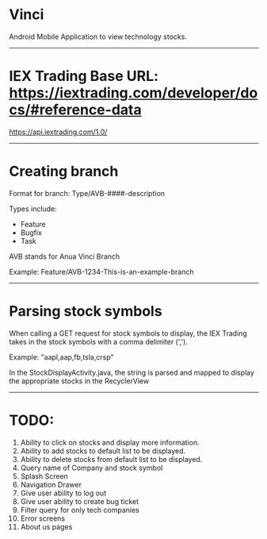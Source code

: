 # Vinci
Android Mobile Application to view technology stocks.

-----------------------------------------------------------

# IEX Trading Base URL: https://iextrading.com/developer/docs/#reference-data

https://api.iextrading.com/1.0/

-----------------------------------------------------------
 
# Creating branch

Format for branch: Type/AVB-####-description

Types include:
  - Feature
  - Bugfix
  - Task
  
 AVB stands for Anua Vinci Branch
 
 Example: Feature/AVB-1234-This-is-an-example-branch
 
-----------------------------------------------------------

# Parsing stock symbols

When calling a GET request for stock symbols to display, the IEX Trading takes in the stock symbols with a comma delimiter (',').

Example: "aapl,aap,fb,tsla,crsp"

In the StockDisplayActivity.java, the string is parsed and mapped to display the appropriate stocks in the RecyclerView

-----------------------------------------------------------

# TODO:

1. Ability to click on stocks and display more information.
2. Ability to add stocks to default list to be displayed.
3. Ability to delete stocks from default list to be displayed.
4. Query name of Company and stock symbol
5. Splash Screen
6. Navigation Drawer
7. Give user ability to log out
8. Give user ability to create bug ticket
9. Filter query for only tech companies
10. Error screens 
11. About us pages
